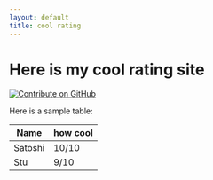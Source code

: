 ```yaml
---
layout: default
title: cool rating
---
```


# Here is my cool rating site

[![Contribute on GitHub](https://img.shields.io/badge/Contribute%20on-GitHub-blue?logo=github)](https://github.com/stutxo/github_pages_test)


Here is a sample table:

| Name    | how cool |
|---------|-----|
| Satoshi |   10/10 |
| Stu     | 9/10  | 
